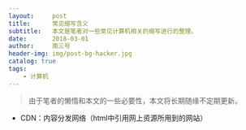 ```yaml
---
layout:     post
title:      常见缩写含义
subtitle:   本文是笔者对一些常见计算机相关的缩写进行的整理。
date:       2018-03-01
author:     南三号
header-img: img/post-bg-hacker.jpg
catalog: true
tags:
    - 计算机
---
```


>由于笔者的懒惰和本文的一些必要性，本文将长期随缘不定期更新。



- CDN：内容分发网络（html中引用网上资源所用到的网站）

